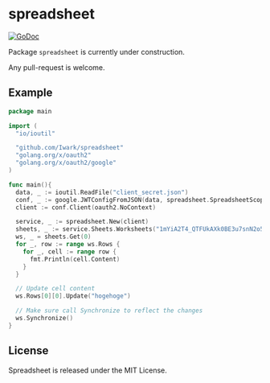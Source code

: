 spreadsheet
===
[![GoDoc](https://godoc.org/github.com/Iwark/spreadsheet?status.svg)](https://godoc.org/github.com/Iwark/spreadsheet)

Package ``spreadsheet`` is currently under construction.

Any pull-request is welcome.

## Example

```go
package main

import (
  "io/ioutil"

  "github.com/Iwark/spreadsheet"
  "golang.org/x/oauth2"
  "golang.org/x/oauth2/google"
)

func main(){
  data, _ := ioutil.ReadFile("client_secret.json")
  conf, _ := google.JWTConfigFromJSON(data, spreadsheet.SpreadsheetScope)
  client := conf.Client(oauth2.NoContext)

  service, _ := spreadsheet.New(client)
  sheets, _ := service.Sheets.Worksheets("1mYiA2T4_QTFUkAXk0BE3u7snN2o5FgSRqxmRrn_Dzh4")
  ws, _ = sheets.Get(0)
  for _, row := range ws.Rows {
    for _, cell := range row {
      fmt.Println(cell.Content)
    }
  }

  // Update cell content
  ws.Rows[0][0].Update("hogehoge")

  // Make sure call Synchronize to reflect the changes
  ws.Synchronize()
}
```

## License

Spreadsheet is released under the MIT License.